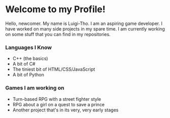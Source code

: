 # Welcome to my Profile!

Hello, newcomer. My name is Luigi-Tho.
I am an aspiring game developer.
I have worked on many side projects in my spare time.
I am currently working on some stuff that you can find in my repositories.

### Languages I Know
- C++ (the basics)
- A bit of C#
- The tiniest bit of HTML/CSS/JavaScript
- A bit of Python

### Games I am working on
- Turn-based RPG with a street fighter style
- RPG about a girl on a quest to save a prince
- Another project that's in its very, very early stages
